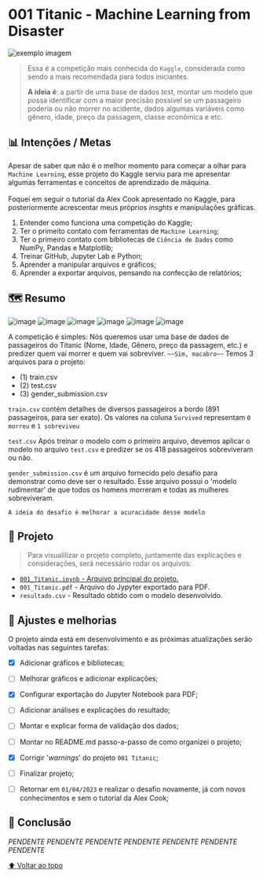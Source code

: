 # 001 Titanic - Machine Learning from Disaster
<img src="https://storage.googleapis.com/kaggle-competitions/kaggle/3136/logos/header.png" alt="exemplo imagem">

> Essa é a competição mais conhecida do `Kaggle`, considerada como sendo a mais recomendada para todos iniciantes.
> 
> **A ideia é**: a partir de uma base de dados *test*, montar um modelo que possa identificar com a maior precisão possível se um passageiro poderia ou não morrer no acidente, dados algumas variáveis como gênero, idade, preço da passagem, classe econômica e etc.
> 
>  

## 📊 Intenções / Metas
Apesar de saber que não é o melhor momento para começar a olhar para `Machine Learning`, esse projeto do Kaggle serviu para me apresentar algumas ferramentas e conceitos de aprendizado de máquina.<br><br>
Foquei em seguir o tutorial da Alex Cook apresentado no Kaggle, para posteriormente acrescentar meus próprios *insghts* e manipulações gráficas.
1. Entender como funciona uma competição do Kaggle;
2. Ter o primeito contato com ferramentas de `Machine Learning`;
3. Ter o primeiro contato com bibliotecas de `Ciência de Dados` como NumPy, Pandas e Matplotlib;
4. Treinar GitHub, Jupyter Lab e Python;
5. Aprender a manipular arquivos e gráficos;
6. Aprender a exportar arquivos, pensando na confecção de relatórios;

## 🗺️ Resumo
![image](https://img.shields.io/badge/Python-14354C?style=for-the-badge&logo=python&logoColor=white)
![image](https://img.shields.io/badge/Jupyter-F37626?style=for-the-badge&labelColor=F37626&logo=jupyter&logoColor=white)
![image](https://img.shields.io/badge/GitHub-100000?style=for-the-badge&labelColor=black&logo=github&logoColor=white)
![image](https://img.shields.io/badge/Kaggle-20beff?style=for-the-badge&labelColor=20beff&logo=Kaggle&logoColor=white)
![image](https://img.shields.io/badge/Excel-217346?style=for-the-badge&logo=microsoft-excel&logoColor=white)
![image](https://img.shields.io/badge/Windows-017AD7?style=for-the-badge&logo=windows&logoColor=white
)
<br>

A competição é simples: Nós queremos usar uma base de dados de passageiros do Titanic (Nome, Idade, Gênero, preço da passagem, etc.) e predizer quem vai morrer e quem vai sobreviver. `~~Sim, macabro~~`
Temos 3 arquivos para o projeto:
* (1) train.csv 
* (2) test.csv
* (3) gender_submission.csv

`train.csv` contém detalhes de diversos passageiros a bordo (891 passageiros, para ser exato). Os valores na coluna `Survived` representam `0 morreu` e `1 sobreviveu` <br> 

`test.csv` Após treinar o modelo com o primeiro arquivo, devemos aplicar o modelo no arquivo `test.csv` e predizer se os 418 passageiros sobreviveram ou não.<br> 

`gender_submission.csv` é um arquivo fornecido pelo desafio para demonstrar como deve ser o resultado. Esse arquivo possui o 'modelo rudimentar' de que todos os homens morreram e todas as mulheres sobreviveram. 
<br>

`A ideia do desafio é melhorar a acuracidade desse modelo`<br>

## 🚧 Projeto
> Para visualilizar o projeto completo, juntamente das explicações e considerações, será necessário rodar os arquivos:
* <a href="https://github.com/rafarodrigues/kaggle/blob/main/001_Titanic/001_Titanic.ipynb" target="_blank">`001_Titanic.ipynb` - Arquivo principal do projeto.</a>  
* `001_Titanic.pdf` - Arquivo do Jypyter exportado para PDF. 
* `resultado.csv` - Resultado obtido com o modelo desenvolvido. 


## 📑 Ajustes e melhorias

O projeto ainda está em desenvolvimento e as próximas atualizações serão voltadas nas seguintes tarefas:

- [X] Adicionar gráficos e bibliotecas;
- [ ] Melhorar gráficos e adicionar explicações;
- [X] Configurar exportação do Jupyter Notebook para PDF;
- [ ] Adicionar análises e explicações do resultado;
- [ ] Montar e explicar forma de validação dos dados;
- [ ] Montar no README.md passo-a-passo de como organizei o projeto;
- [X] Corrigir '*warnings*' do projeto `001 Titanic`;
- [ ] Finalizar projeto;
- [ ] Retornar em `01/04/2023` e realizar o desafio novamente, já com novos conhecimentos e sem o tutorial da Alex Cook;


## 🚢 Conclusão
*PENDENTE* *PENDENTE* *PENDENTE* *PENDENTE* *PENDENTE* *PENDENTE* *PENDENTE* <br>

[⬆ Voltar ao topo](#001_Titanic)<br>
